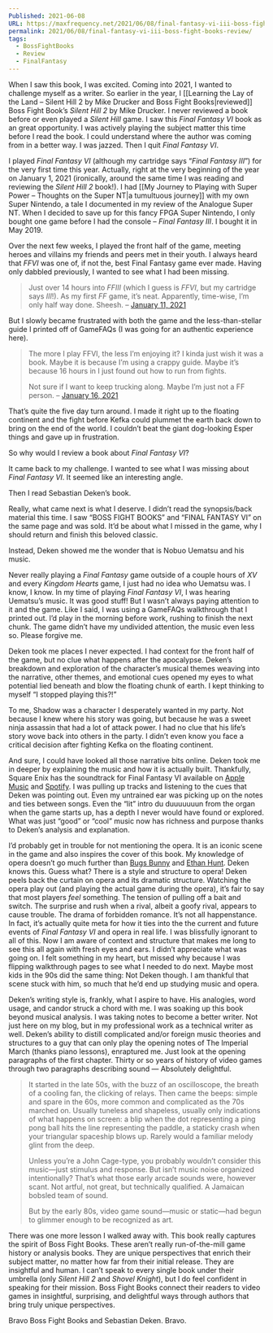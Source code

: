 ```yaml
---
Published: 2021-06-08
URL: https://maxfrequency.net/2021/06/08/final-fantasy-vi-iii-boss-fight-books-review/
permalink: 2021/06/08/final-fantasy-vi-iii-boss-fight-books-review/
tags:
  - BossFightBooks
  - Review
  - FinalFantasy
---
```

When I saw this book, I was excited. Coming into 2021, I wanted to challenge myself as a writer. So earlier in the year, I [[Learning the Lay of the Land – Silent Hill 2 by Mike Drucker and Boss Fight Books|reviewed]] Boss Fight Book’s *Silent Hill 2* by Mike Drucker. I never reviewed a book before or even played a *Silent Hill* game. I saw this *Final Fantasy VI* book as an great opportunity. I was actively playing the subject matter this time before I read the book. I could understand where the author was coming from in a better way. I was jazzed. Then I quit *Final Fantasy VI*.

I played *Final Fantasy VI* (although my cartridge says “*Final Fantasy III*”) for the very first time this year. Actually, right at the very beginning of the year on January 1, 2021 (ironically, around the same time I was reading and reviewing the *Silent Hill 2* book!). I had [[My Journey to Playing with Super Power – Thoughts on the Super NT|a tumultuous journey]] with my own Super Nintendo, a tale I documented in my review of the Analogue Super NT. When I decided to save up for this fancy FPGA Super Nintendo, I only bought one game before I had the console – *Final Fantasy III*. I bought it in May 2019.

Over the next few weeks, I played the front half of the game, meeting heroes and villains my friends and peers met in their youth. I always heard that *FFVI* was one of, if not the, best Final Fantasy game ever made. Having only dabbled previously, I wanted to see what I had been missing.

> Just over 14 hours into *FFIII* (which I guess is *FFVI*, but my cartridge says *III*!). As my first *FF* game, it’s neat. Apparently, time-wise, I’m only half way done. Sheesh. – [January 11, 2021](https://twitter.com/MaxRoberts143/status/1348771896469422084)

But I slowly became frustrated with both the game and the less-than-stellar guide I printed off of GameFAQs (I was going for an authentic experience here).

> The more I play FFVI, the less I’m enjoying it? I kinda just wish it was a book. Maybe it is because I’m using a crappy guide. Maybe it’s because 16 hours in I just found out how to run from fights.
> 
> Not sure if I want to keep trucking along. Maybe I’m just not a FF person. – [January 16, 2021](https://twitter.com/MaxRoberts143/status/1350596313805692928)

That’s quite the five day turn around. I made it right up to the floating continent and the fight before Kefka could plummet the earth back down to bring on the end of the world. I couldn’t beat the giant dog-looking Esper things and gave up in frustration.

So why would I review a book about *Final Fantasy VI*?

It came back to my challenge. I wanted to see what I was missing about *Final Fantasy VI*. It seemed like an interesting angle.

Then I read Sebastian Deken’s book.

Really, what came next is what I deserve. I didn’t read the synopsis/back material this time. I saw “BOSS FIGHT BOOKS” and “FINAL FANTASY VI” on the same page and was sold. It’d be about what I missed in the game, why I should return and finish this beloved classic.

Instead, Deken showed me the wonder that is Nobuo Uematsu and his music.

Never really playing a *Final Fantasy* game outside of a couple hours of *XV* and every *Kingdom Hearts* game, I just had no idea who Uematsu was. I know, I know. In my time of playing *Final Fantasy VI*, I was hearing Uematsu’s music. It was good stuff! But I wasn’t always paying attention to it and the game. Like I said, I was using a GameFAQs walkthrough that I printed out. I’d play in the morning before work, rushing to finish the next chunk. The game didn’t have my undivided attention, the music even less so. Please forgive me.

Deken took me places I never expected. I had context for the front half of the game, but no clue what happens after the apocalypse. Deken’s breakdown and exploration of the character’s musical themes weaving into the narrative, other themes, and emotional cues opened my eyes to what potential lied beneath and blow the floating chunk of earth. I kept thinking to myself “I stopped playing this?!”

To me, Shadow was a character I desperately wanted in my party. Not because I knew where his story was going, but because he was a sweet ninja assassin that had a lot of attack power. I had no clue that his life’s story wove back into others in the party. I didn’t even know you face a critical decision after fighting Kefka on the floating continent. 

And sure, I could have looked all those narrative bits online. Deken took me in deeper by explaining the music and how it is actually built. Thankfully, Square Enix has the soundtrack for Final Fantasy VI available on [Apple Music](https://music.apple.com/us/album/final-fantasy-vi-original-soundtrack/62447175) and [Spotify](https://open.spotify.com/album/76XVjMzhQNv2pOQF3WVmeY). I was pulling up tracks and listening to the cues that Deken was pointing out. Even my untrained ear was picking up on the notes and ties between songs. Even the “lit” intro du duuuuuuun from the organ when the game starts up, has a depth I never would have found or explored. What was just “good” or “cool” music now has richness and purpose thanks to Deken’s analysis and explanation.

I’d probably get in trouble for not mentioning the opera. It is an iconic scene in the game and also inspires the cover of this book. My knowledge of opera doesn’t go much further than [Bugs Bunny](https://youtu.be/KJXBZbi2RJc) and [Ethan Hunt](https://youtu.be/WgYaks1W97s). Deken knows this. Guess what? There is a style and structure to opera! Deken peels back the curtain on opera and its dramatic structure. Watching the opera play out (and playing the actual game during the opera), it’s fair to say that most players *feel* something. The tension of pulling off a bait and switch. The surprise and rush when a rival, albeit a goofy rival, appears to cause trouble. The drama of forbidden romance. It’s not all happenstance. In fact, it’s actually quite meta for how it ties into the the current and future events of *Final Fantasy VI* and opera in real life. I was blissfully ignorant to all of this. Now I am aware of context and structure that makes me long to see this all again with fresh eyes and ears. I didn’t appreciate what was going on. I felt something in my heart, but missed why because I was flipping walkthrough pages to see what I needed to do next. Maybe most kids in the 90s did the same thing: Not Deken though. I am thankful that scene stuck with him, so much that he’d end up studying music and opera. 

Deken’s writing style is, frankly, what I aspire to have. His analogies, word usage, and candor struck a chord with me. I was soaking up this book beyond musical analysis. I was taking notes to become a better writer. Not just here on my blog, but in my professional work as a technical writer as well. Deken’s ability to distill complicated and/or foreign music theories and structures to a guy that can only play the opening notes of The Imperial March (thanks piano lessons), enraptured me. Just look at the opening paragraphs of the first chapter. Thirty or so years of  history of video games through two paragraphs describing sound — Absolutely delightful.

> It started in the late 50s, with the buzz of an oscilloscope, the breath of a cooling fan, the clicking of relays. Then came the beeps: simple and spare in the 60s, more common and complicated as the 70s marched on. Usually tuneless and shapeless, usually only indications of what happens on screen: a blip when the dot representing a ping pong ball hits the line representing the paddle, a staticky crash when your triangular spaceship blows up. Rarely would a familiar melody glint from the deep.
> 
> Unless you’re a John Cage-type, you probably wouldn’t consider this music—just stimulus and response. But isn’t music noise organized intentionally? That’s what those early arcade sounds were, however scant. Not artful, not great, but technically qualified. A Jamaican bobsled team of sound.
> 
> But by the early 80s, video game sound—music or static—had begun to glimmer enough to be recognized as art.

There was one more lesson I walked away with. This book really captures the spirit of Boss Fight Books. These aren’t really run-of-the-mill game history or analysis books. They are unique perspectives that enrich their subject matter, no matter how far from their initial release. They are insightful and human. I can’t speak to every single book under their umbrella (only *Silent Hill 2* and *Shovel Knight*), but I do feel confident in speaking for their mission. Boss Fight Books connect their readers to video games in insightful, surprising, and delightful ways through authors that bring truly unique perspectives.

Bravo Boss Fight Books and Sebastian Deken. Bravo.